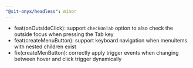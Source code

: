 ```yaml
---
"@sit-onyx/headless": minor
---
```


- feat(onOutsideClick): support `checkOnTab` option to also check the outside focus when pressing the Tab key
- feat(createMenuButton): support keyboard navigation when menuitems with nested children exist
- fix(createMenButton): correctly apply trigger events when changing between hover and click trigger dynamically
